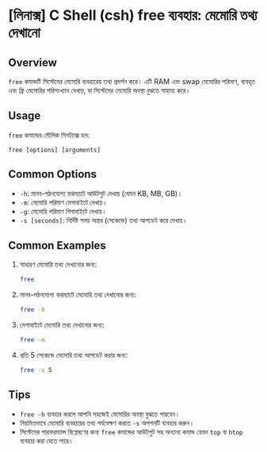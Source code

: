 # [লিনাক্স] C Shell (csh) free ব্যবহার: মেমোরি তথ্য দেখানো

## Overview
`free` কমান্ডটি সিস্টেমের মেমোরি ব্যবহারের তথ্য প্রদর্শন করে। এটি RAM এবং swap মেমোরির পরিমাণ, ব্যবহৃত এবং ফ্রি মেমোরির পরিসংখ্যান দেখায়, যা সিস্টেমের মেমোরি অবস্থা বুঝতে সাহায্য করে।

## Usage
`free` কমান্ডের মৌলিক সিনট্যাক্স হল:

```
free [options] [arguments]
```

## Common Options
- `-h`: মানব-পঠনযোগ্য ফরম্যাটে আউটপুট দেখায় (যেমন KB, MB, GB)।
- `-m`: মেমোরি পরিমাণ মেগাবাইটে দেখায়।
- `-g`: মেমোরি পরিমাণ গিগাবাইটে দেখায়।
- `-s [seconds]`: নির্দিষ্ট সময় অন্তর (সেকেন্ডে) তথ্য আপডেট করে দেখায়।

## Common Examples
1. সাধারণ মেমোরি তথ্য দেখানোর জন্য:
   ```bash
   free
   ```

2. মানব-পঠনযোগ্য ফরম্যাটে মেমোরি তথ্য দেখানোর জন্য:
   ```bash
   free -h
   ```

3. মেগাবাইটে মেমোরি তথ্য দেখানোর জন্য:
   ```bash
   free -m
   ```

4. প্রতি 5 সেকেন্ডে মেমোরি তথ্য আপডেট করার জন্য:
   ```bash
   free -s 5
   ```

## Tips
- `free -h` ব্যবহার করলে আপনি সহজেই মেমোরির অবস্থা বুঝতে পারবেন।
- নিয়মিতভাবে মেমোরি ব্যবহারের তথ্য পর্যবেক্ষণ করতে `-s` অপশনটি ব্যবহার করুন।
- সিস্টেমের পারফরম্যান্স বিশ্লেষণের জন্য `free` কমান্ডের আউটপুট সহ অন্যান্য কমান্ড যেমন `top` বা `htop` ব্যবহার করা যেতে পারে।